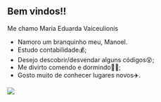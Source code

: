 ## Bem vindos!!

Me chamo Maria Eduarda Vaiceulionis

- Namoro um branquinho meu, Manoel.
- Estudo contabilidade💰;
- Desejo descobrir/desvendar alguns códigos😵;
- Me divirto comendo e dormindo😶‍🌫️;
- Gosto muito de conhecer lugares novos✈️.

![](https://media1.tenor.com/m/EWRvErYGzPUAAAAC/bugs-bunny-looney-tunes.gif)
